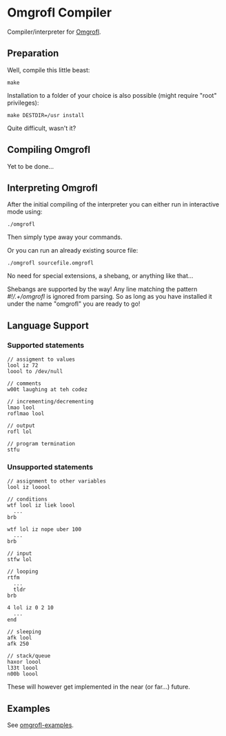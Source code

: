 # Omgrofl Compiler

Compiler/interpreter for [Omgrofl](http://esolangs.org/wiki/Omgrofl).

## Preparation

Well, compile this little beast:

    make

Installation to a folder of your choice is also possible (might require "root" privileges):

    make DESTDIR=/usr install

Quite difficult, wasn't it?

## Compiling Omgrofl

Yet to be done...

## Interpreting Omgrofl

After the initial compiling of the interpreter you can either run in interactive mode using:

    ./omgrofl

Then simply type away your commands.

Or you can run an already existing source file:

    ./omgrofl sourcefile.omgrofl

No need for special extensions, a shebang, or anything like that...

Shebangs are supported by the way! Any line matching the pattern *#!/.+/omgrofl* is ignored from parsing. So as long as you have installed it under the name "omgrofl" you are ready to go!

## Language Support

### Supported statements

    // assigment to values
    lool iz 72
    loool to /dev/null

    // comments
    w00t laughing at teh codez

    // incrementing/decrementing
    lmao lool
    roflmao lool

    // output
    rofl lol

    // program termination
    stfu

### Unsupported statements

    // assignment to other variables
    lool iz looool

    // conditions
    wtf lool iz liek loool
      ...
    brb

    wtf lol iz nope uber 100
      ...
    brb

    // input
    stfw lol

    // looping
    rtfm
      ...
      tldr
    brb

    4 lol iz 0 2 10
      ...
    end

    // sleeping
    afk lool
    afk 250

    // stack/queue
    haxor loool
    l33t loool
    n00b loool

These will however get implemented in the near (or far...) future.

## Examples

See [omgrofl-examples](https://github.com/mneudert/omgrofl-examples).